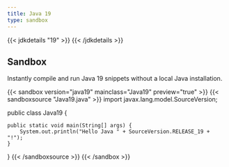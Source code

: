 ```yaml
---
title: Java 19
type: sandbox
---
```


{{< jdkdetails "19" >}}
{{< /jdkdetails >}}

## Sandbox

Instantly compile and run Java 19 snippets without a local Java installation.

{{< sandbox version="java19" mainclass="Java19" preview="true" >}}
{{< sandboxsource "Java19.java" >}}
import javax.lang.model.SourceVersion;

public class Java19 {

    public static void main(String[] args) {
        System.out.println("Hello Java " + SourceVersion.RELEASE_19 + "!");
    }

}
{{< /sandboxsource >}}
{{< /sandbox >}}
